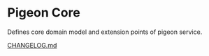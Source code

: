 # Pigeon Core

Defines core domain model and extension points of pigeon service.

[CHANGELOG.md](./CHANGELOG.md)
 